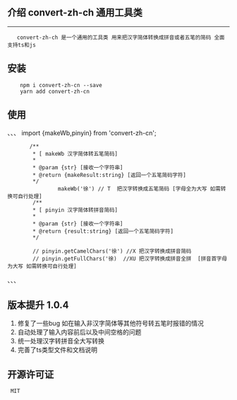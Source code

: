 ## 介绍 convert-zh-ch 通用工具类
-----------------------------

       convert-zh-ch 是一个通用的工具类 用来把汉字简体转换成拼音或者五笔的简码 全面支持ts和js 

## 安装

        npm i convert-zh-cn --save 
        yarn add convert-zh-cn 

## 使用

、、、 import {makeWb,pinyin} from 'convert-zh-cn';

           /**   
            * [ makeWb 汉字简体转五笔简码]    
            * 
            * @param {str} [接收一个字符串]  
            * @return {makeResult:string} [返回一个五笔简码字符]  
            */
                    makeWb('徐') // T  把汉字转换成五笔简码 [字母全为大写 如需转换可自行处理]  
            /**  
            * [ pinyin 汉字简体转拼音简码]   
            * 
            * @param {str} [接收一个字符串]  
            * @return {result:string} [返回一个五笔简码字符]   
            */

            // pinyin.getCamelChars('徐') //X 把汉字转换成拼音简码     
            // pinyin.getFullChars('徐)  //XU 把汉字转换成拼音全拼  [拼音首字母为大写 如需转换可自行处理]

、、、

## 版本提升 1.0.4
   1. 修复了一些bug 如在输入非汉字简体等其他符号转五笔时报错的情况     
   2. 自动处理了输入内容前后以及中间空格的问题     
   3. 统一处理汉字转拼音全大写转换
   4. 完善了ts类型文件和文档说明  


## 开源许可证
     MIT
